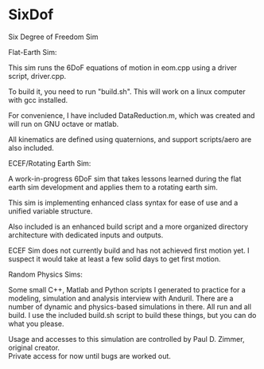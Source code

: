 # SixDof
Six Degree of Freedom Sim

Flat-Earth Sim: 

This sim runs the 6DoF equations of motion in eom.cpp using a driver script, driver.cpp. 

To build it, you need to run "build.sh".  This will work on a linux computer with gcc installed. 

For convenience, I have included DataReduction.m, which was created and will run on GNU octave or matlab. 

All kinematics are defined using quaternions, and support scripts/aero are also included. 

ECEF/Rotating Earth Sim:

A work-in-progress 6DoF sim that takes lessons learned during the flat earth sim development and applies them to a rotating earth sim. 

This sim is implementing enhanced class syntax for ease of use and a unified variable structure. 

Also included is an enhanced build script and a more organized directory architecture with dedicated inputs and outputs. 

ECEF Sim does not currently build and has not achieved first motion yet.  I suspect it would take at least a few solid days to get first motion. 

Random Physics Sims: 

Some small C++, Matlab and Python scripts I generated to practice for a modeling, simulation and analysis interview with Anduril. 
There are a number of dynamic and physics-based simulations in there.  All run and all build.  I use the included build.sh script to build these things, but you can do what you please. 

Usage and accesses to this simulation are controlled by Paul D. Zimmer, original creator.  
Private access for now until bugs are worked out. 
